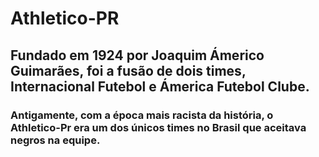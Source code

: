 <!DOCKTYPE>
<html>
  <head>
    <meta charset="UTF-8">
  </head>
  <h1>Athletico-PR</h1>
  <h2>Fundado em 1924 por Joaquim Ámerico Guimarães, foi a fusão de dois times, Internacional Futebol e Ámerica Futebol Clube.</h2>
  <h3>Antigamente, com a época mais racista da história, o Athletico-Pr era um dos únicos times no Brasil que aceitava negros na equipe.</h3>
  <link href="![1940-NOVAMENTE-CAMPEAO1]">
</html>
